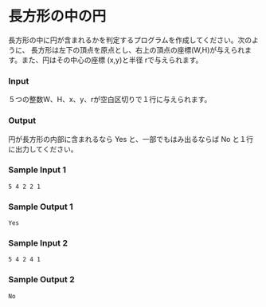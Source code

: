 # 長方形の中の円

長方形の中に円が含まれるかを判定するプログラムを作成してください。次のように、
長方形は左下の頂点を原点とし、右上の頂点の座標(W,H)が与えられます。また、円はその中心の座標 (x,y)と半径 rで与えられます。

### Input

５つの整数W、H、x、y、rが空白区切りで１行に与えられます。

### Output

円が長方形の内部に含まれるなら Yes と、一部でもはみ出るならば No と１行に出力してください。

### Sample Input 1

```
5 4 2 2 1
```

### Sample Output 1

```
Yes
```

### Sample Input 2

```
5 4 2 4 1
```

### Sample Output 2

```
No
```
